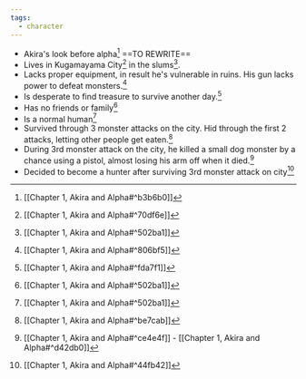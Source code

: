 ```yaml
---
tags:
  - character
---
```


- Akira's look before alpha[^2] ==TO REWRITE==
- Lives in Kugamayama City[^3] in the slums[^1].
- Lacks proper equipment, in result he's vulnerable in ruins. His gun lacks power to defeat monsters.[^4]
- Is desperate to find treasure to survive another day.[^5]
- Has no friends or family[^1]
- Is a normal human[^1]
- Survived through 3 monster attacks on the city. Hid through the first 2 attacks, letting other people get eaten.[^6]
- During 3rd monster attack on the city, he killed a small dog monster by a chance using a pistol, almost losing his arm off when it died.[^7]
- Decided to become a hunter after surviving 3rd monster attack on city[^8]

[^1]: [[Chapter 1, Akira and Alpha#^502ba1]]

[^2]: [[Chapter 1, Akira and Alpha#^b3b6b0]]

[^3]: [[Chapter 1, Akira and Alpha#^70df6e]]

[^4]: [[Chapter 1, Akira and Alpha#^806bf5]]

[^5]: [[Chapter 1, Akira and Alpha#^fda7f1]]

[^6]: [[Chapter 1, Akira and Alpha#^be7cab]]

[^7]: [[Chapter 1, Akira and Alpha#^ce4e4f]] - [[Chapter 1, Akira and Alpha#^d42db0]]

[^8]: [[Chapter 1, Akira and Alpha#^44fb42]]

